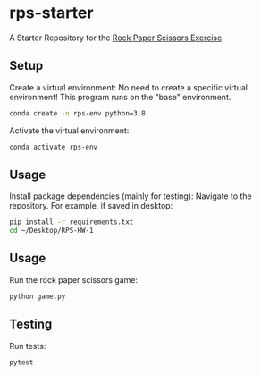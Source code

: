 # rps-starter

A Starter Repository for the [Rock Paper Scissors Exercise](https://github.com/prof-rossetti/intro-to-python/blob/main/exercises/rock-paper-scissors/README.md).

## Setup

Create a virtual environment:
No need to create a specific virtual environment! This program runs on the "base" environment. 

```sh
conda create -n rps-env python=3.8
```

Activate the virtual environment:

```sh
conda activate rps-env
```
## Usage

Install package dependencies (mainly for testing):
Navigate to the repository. For example, if saved in desktop:

```sh
pip install -r requirements.txt
cd ~/Desktop/RPS-HW-1
```

## Usage

Run the rock paper scissors game:

```sh
python game.py
```

## Testing

Run tests:

```sh
pytest
```